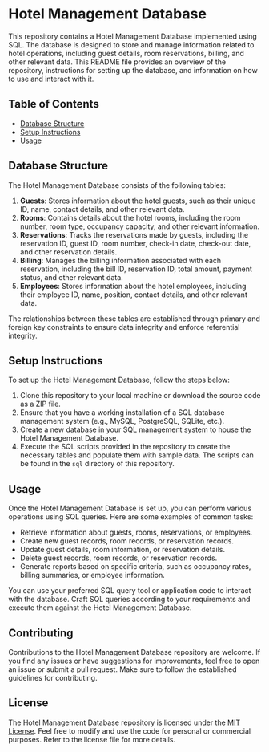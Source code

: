 # Hotel Management Database

This repository contains a Hotel Management Database implemented using SQL. The database is designed to store and manage information related to hotel operations, including guest details, room reservations, billing, and other relevant data. This README file provides an overview of the repository, instructions for setting up the database, and information on how to use and interact with it.

## Table of Contents
- [Database Structure](#database-structure)
- [Setup Instructions](#setup-instructions)
- [Usage](#usage)

## Database Structure

The Hotel Management Database consists of the following tables:

1. **Guests**: Stores information about the hotel guests, such as their unique ID, name, contact details, and other relevant data.
2. **Rooms**: Contains details about the hotel rooms, including the room number, room type, occupancy capacity, and other relevant information.
3. **Reservations**: Tracks the reservations made by guests, including the reservation ID, guest ID, room number, check-in date, check-out date, and other reservation details.
4. **Billing**: Manages the billing information associated with each reservation, including the bill ID, reservation ID, total amount, payment status, and other relevant data.
5. **Employees**: Stores information about the hotel employees, including their employee ID, name, position, contact details, and other relevant data.

The relationships between these tables are established through primary and foreign key constraints to ensure data integrity and enforce referential integrity.

## Setup Instructions

To set up the Hotel Management Database, follow the steps below:

1. Clone this repository to your local machine or download the source code as a ZIP file.
2. Ensure that you have a working installation of a SQL database management system (e.g., MySQL, PostgreSQL, SQLite, etc.).
3. Create a new database in your SQL management system to house the Hotel Management Database.
4. Execute the SQL scripts provided in the repository to create the necessary tables and populate them with sample data. The scripts can be found in the `sql` directory of this repository.

## Usage

Once the Hotel Management Database is set up, you can perform various operations using SQL queries. Here are some examples of common tasks:

- Retrieve information about guests, rooms, reservations, or employees.
- Create new guest records, room records, or reservation records.
- Update guest details, room information, or reservation details.
- Delete guest records, room records, or reservation records.
- Generate reports based on specific criteria, such as occupancy rates, billing summaries, or employee information.

You can use your preferred SQL query tool or application code to interact with the database. Craft SQL queries according to your requirements and execute them against the Hotel Management Database.

## Contributing

Contributions to the Hotel Management Database repository are welcome. If you find any issues or have suggestions for improvements, feel free to open an issue or submit a pull request. Make sure to follow the established guidelines for contributing.

## License

The Hotel Management Database repository is licensed under the [MIT License](LICENSE). Feel free to modify and use the code for personal or commercial purposes. Refer to the license file for more details.

